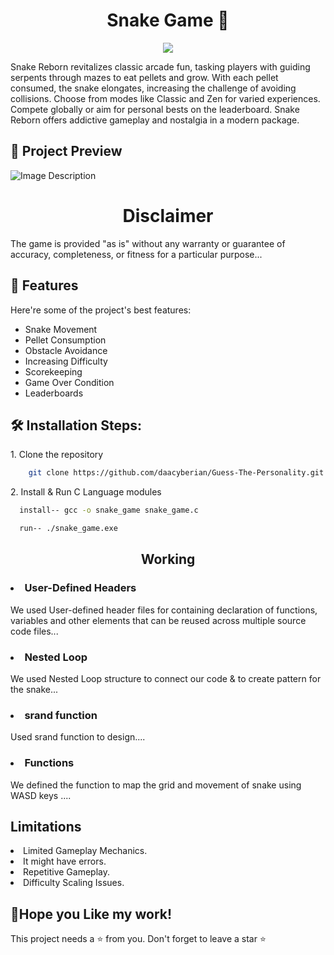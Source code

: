 <h1 align="center" id="title">Snake Game 🐍 </h1>

<p align="center"><img src="https://socialify.git.ci/Fabihafaheem2004/Project/image?description=1&descriptionEditable=Snake%20Reborn%20revitalizes%20classic%20arcade%20fun%2C%20tasking%20players%20with%20guiding%20serpents%20through%20mazes%20to%20eat%20pellets%20and%20grow.%20&font=Rokkitt&forks=1&language=1&logo=https%3A%2F%2Fi.imgur.com%2FE74B9h1.png&name=1&owner=1&pattern=Solid&stargazers=1&theme=Light"></p>

<p>
Snake Reborn revitalizes classic arcade fun, tasking players with guiding serpents through mazes to eat pellets and grow. With each pellet consumed, the snake elongates, increasing the challenge of avoiding collisions. Choose from modes like Classic and Zen for varied experiences. Compete globally or aim for personal bests on the leaderboard. Snake Reborn offers addictive gameplay and nostalgia in a modern package.<p/> 


<h2>🔎 Project Preview</h2>


<img src="https://imgur.com/tRnXUM2.jpg" alt="Image Description">

<h1 align="center" id="title">Disclaimer</h1>
<p>The game is provided "as is" without any warranty or guarantee of accuracy, completeness, or fitness for a particular purpose...</p>
<h2>🧐 Features</h2>

Here're some of the project's best features: 
* Snake Movement
* Pellet Consumption 
* Obstacle Avoidance
* Increasing Difficulty
* Scorekeeping
* Game Over Condition
* Leaderboards

  
<h2>🛠 Installation Steps:</h2>

<p>1. Clone the repository</p>

```bash
    git clone https://github.com/daacyberian/Guess-The-Personality.git
```

<p>2. Install & Run C Language modules</p>

```bash
  install-- gcc -o snake_game snake_game.c
```

```bash
  run-- ./snake_game.exe
```

<h2 align="center">Working </h2>
<p>
<h3><li>User-Defined Headers</li></h3>

We used User-defined header files for containing declaration of functions, variables and other elements that can be reused across multiple source code files...</p>
<h3><li>Nested Loop</li></h3>

We used Nested Loop structure to connect our code & to create pattern for the snake...
</p>
<h3><li>srand function</li></h3>

Used srand function to design....</p>
<h3><li>Functions</li></h3>

We defined the function to map the grid and movement of snake using WASD keys ....</p>

<h2>Limitations</h2>
<li>Limited Gameplay Mechanics.</li>
<li> It might have errors.</li>
<li> Repetitive Gameplay.</li>
<li>Difficulty Scaling Issues.</li>

<p>
<h2>💖Hope you Like my work!</h2>

This project needs a ⭐ from you. Don't forget to leave a star ⭐
